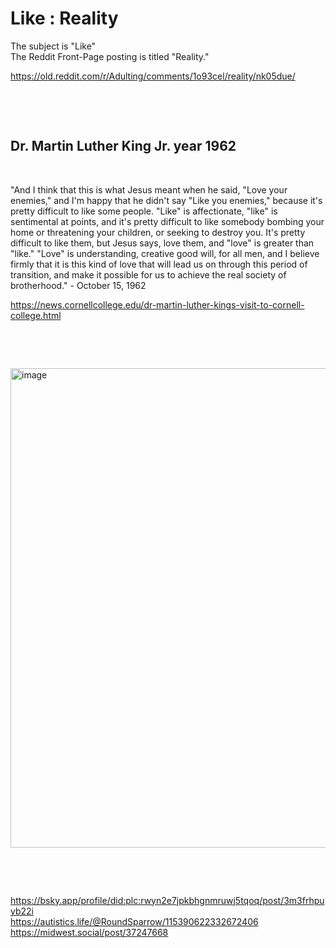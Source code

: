 # Like : Reality

The subject is "Like"   
The Reddit Front-Page posting is titled "Reality."   

https://old.reddit.com/r/Adulting/comments/1o93cel/reality/nk05due/

&nbsp;

&nbsp;

## Dr. Martin Luther King Jr. year 1962

&nbsp;

"And I think that this is what Jesus meant when he said, "Love your enemies," and I'm happy that he didn't say "Like you enemies," because it's pretty difficult to like some people. "Like" is affectionate, "like" is sentimental at points, and it's pretty difficult to like somebody bombing your home or threatening your children, or seeking to destroy you. It's pretty difficult to like them, but Jesus says, love them, and "love" is greater than "like." "Love" is understanding, creative good will, for all men, and I believe firmly that it is this kind of love that will lead us on through this period of transition, and make it possible for us to achieve the real society of brotherhood." - October 15, 1962

https://news.cornellcollege.edu/dr-martin-luther-kings-visit-to-cornell-college.html

&nbsp;

&nbsp;

<img width="586" height="767" alt="image" src="https://github.com/user-attachments/assets/357d5c52-23a4-4646-8ca1-81de04213d9d" />

&nbsp;

&nbsp;

https://bsky.app/profile/did:plc:rwyn2e7jpkbhgnmruwj5tqoq/post/3m3frhpuyb22i         
https://autistics.life/@RoundSparrow/115390622332672406        
https://midwest.social/post/37247668

